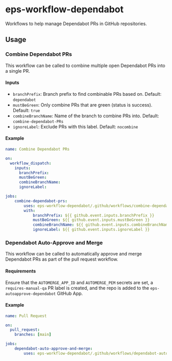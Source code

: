 # eps-workflow-dependabot

Workflows to help manage Dependabot PRs in GitHub repositories.

## Usage

### Combine Dependabot PRs

This workflow can be called to combine multiple open Dependabot PRs into a single PR.

#### Inputs

- `branchPrefix`: Branch prefix to find combinable PRs based on. Default: `dependabot`
- `mustBeGreen`: Only combine PRs that are green (status is success). Default: `true`
- `combineBranchName`: Name of the branch to combine PRs into. Default: `combine-dependabot-PRs`
- `ignoreLabel`: Exclude PRs with this label. Default: `nocombine`

#### Example

```yaml
name: Combine Dependabot PRs

on:
  workflow_dispatch:
    inputs:
      branchPrefix:
      mustBeGreen:
      combineBranchName:
      ignoreLabel:

jobs:
    combine-dependabot-prs:
        uses: eps-workflow-dependabot/.github/workflows/combine-dependabot-prs.yml@v1.0.0
        with:
            branchPrefix: ${{ github.event.inputs.branchPrefix }}
            mustBeGreen: ${{ github.event.inputs.mustBeGreen }}
            combineBranchName: ${{ github.event.inputs.combineBranchName }}
            ignoreLabel: ${{ github.event.inputs.ignoreLabel }}
```

### Dependabot Auto-Approve and Merge

This workflow can be called to automatically approve and merge Dependabot PRs as part of the pull request workflow.

#### Requirements

Ensure that the `AUTOMERGE_APP_ID` and `AUTOMERGE_PEM` secrets are set, a `requires-manual-qa` PR label is created, and the repo is added to the `eps-autoapprove-dependabot` GitHub App.

#### Example

```yaml
name: Pull Request

on:
  pull_request:
    branches: [main]

jobs:
    dependabot-auto-approve-and-merge:
        uses: eps-workflow-dependabot/.github/workflows/dependabot-auto-approve-and-merge.yml@v1.0.0
```
